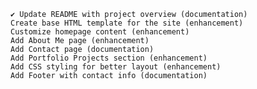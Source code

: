 
    ✔ Update README with project overview (documentation)
    Create base HTML template for the site (enhancement)
    Customize homepage content (enhancement)
    Add About Me page (enhancement)
    Add Contact page (documentation)
    Add Portfolio Projects section (enhancement)
    Add CSS styling for better layout (enhancement)
    Add Footer with contact info (documentation)

